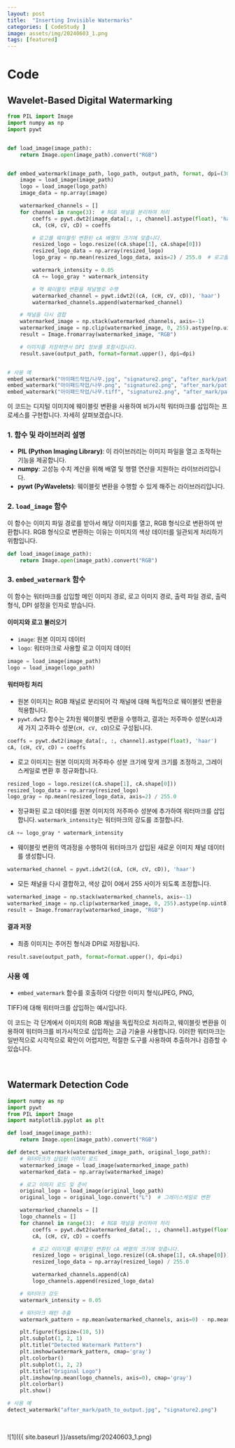 ```yaml
---
layout: post
title:  "Inserting Invisible Watermarks"
categories: [ CodeStudy ]
image: assets/img/20240603_1.png
tags: [featured]
---
```


# Code

## Wavelet-Based Digital Watermarking
```python
from PIL import Image
import numpy as np
import pywt


def load_image(image_path):
    return Image.open(image_path).convert("RGB")


def embed_watermark(image_path, logo_path, output_path, format, dpi=(300, 300)):
    image = load_image(image_path)
    logo = load_image(logo_path)
    image_data = np.array(image)

    watermarked_channels = []
    for channel in range(3):  # RGB 채널을 분리하여 처리
        coeffs = pywt.dwt2(image_data[:, :, channel].astype(float), 'haar')
        cA, (cH, cV, cD) = coeffs

        # 로고를 웨이블릿 변환된 cA 배열의 크기에 맞춥니다.
        resized_logo = logo.resize((cA.shape[1], cA.shape[0]))
        resized_logo_data = np.array(resized_logo)
        logo_gray = np.mean(resized_logo_data, axis=2) / 255.0  # 로고를 그레이스케일로 변환하고 정규화

        watermark_intensity = 0.05
        cA += logo_gray * watermark_intensity

        # 역 웨이블릿 변환을 채널별로 수행
        watermarked_channel = pywt.idwt2((cA, (cH, cV, cD)), 'haar')
        watermarked_channels.append(watermarked_channel)

    # 채널을 다시 결합
    watermarked_image = np.stack(watermarked_channels, axis=-1)
    watermarked_image = np.clip(watermarked_image, 0, 255).astype(np.uint8)
    result = Image.fromarray(watermarked_image, "RGB")

    # 이미지를 저장하면서 DPI 정보를 포함시킵니다.
    result.save(output_path, format=format.upper(), dpi=dpi)


# 사용 예
embed_watermark("아이패드작업/나무.jpg", "signature2.png", "after_mark/path_to_output.jpg", "JPEG")
embed_watermark("아이패드작업/나무.png", "signature2.png", "after_mark/path_to_output.png", "PNG")
embed_watermark("아이패드작업/나무.tiff", "signature2.png", "after_mark/path_to_output.tiff", "TIFF")
```  

이 코드는 디지털 이미지에 웨이블릿 변환을 사용하여 비가시적 워터마크를 삽입하는 프로세스를 구현합니다. 자세히 살펴보겠습니다.

### 1. 함수 및 라이브러리 설명

- **PIL (Python Imaging Library)**: 이 라이브러리는 이미지 파일을 열고 조작하는 기능을 제공합니다.
- **numpy**: 고성능 수치 계산을 위해 배열 및 행렬 연산을 지원하는 라이브러리입니다.
- **pywt (PyWavelets)**: 웨이블릿 변환을 수행할 수 있게 해주는 라이브러리입니다.

### 2. `load_image` 함수

이 함수는 이미지 파일 경로를 받아서 해당 이미지를 열고, RGB 형식으로 변환하여 반환합니다. RGB 형식으로 변환하는 이유는 이미지의 색상 데이터를 일관되게 처리하기 위함입니다.

```python
def load_image(image_path):
    return Image.open(image_path).convert("RGB")
```

### 3. `embed_watermark` 함수

이 함수는 워터마크를 삽입할 메인 이미지 경로, 로고 이미지 경로, 출력 파일 경로, 출력 형식, DPI 설정을 인자로 받습니다.

#### 이미지와 로고 불러오기

- `image`: 원본 이미지 데이터
- `logo`: 워터마크로 사용할 로고 이미지 데이터

```python
image = load_image(image_path)
logo = load_image(logo_path)
```

#### 워터마킹 처리

- 원본 이미지는 RGB 채널로 분리되어 각 채널에 대해 독립적으로 웨이블릿 변환을 적용합니다.
- `pywt.dwt2` 함수는 2차원 웨이블릿 변환을 수행하고, 결과는 저주파수 성분(`cA`)과 세 가지 고주파수 성분(`cH, cV, cD`)으로 구성됩니다.

```python
coeffs = pywt.dwt2(image_data[:, :, channel].astype(float), 'haar')
cA, (cH, cV, cD) = coeffs
```

- 로고 이미지는 원본 이미지의 저주파수 성분 크기에 맞게 크기를 조정하고, 그레이스케일로 변환 후 정규화합니다.

```python
resized_logo = logo.resize((cA.shape[1], cA.shape[0]))
resized_logo_data = np.array(resized_logo)
logo_gray = np.mean(resized_logo_data, axis=2) / 255.0
```

- 정규화된 로고 데이터를 원본 이미지의 저주파수 성분에 추가하여 워터마크를 삽입합니다. `watermark_intensity`는 워터마크의 강도를 조절합니다.

```python
cA += logo_gray * watermark_intensity
```

- 웨이블릿 변환의 역과정을 수행하여 워터마크가 삽입된 새로운 이미지 채널 데이터를 생성합니다.

```python
watermarked_channel = pywt.idwt2((cA, (cH, cV, cD)), 'haar')
```

- 모든 채널을 다시 결합하고, 색상 값이 0에서 255 사이가 되도록 조정합니다.

```python
watermarked_image = np.stack(watermarked_channels, axis=-1)
watermarked_image = np.clip(watermarked_image, 0, 255).astype(np.uint8)
result = Image.fromarray(watermarked_image, "RGB")
```

#### 결과 저장

- 최종 이미지는 주어진 형식과 DPI로 저장됩니다.

```python
result.save(output_path, format=format.upper(), dpi=dpi)
```

### 사용 예

- `embed_watermark` 함수를 호출하여 다양한 이미지 형식(JPEG, PNG,

 TIFF)에 대해 워터마크를 삽입하는 예시입니다.

이 코드는 각 단계에서 이미지의 RGB 채널을 독립적으로 처리하고, 웨이블릿 변환을 이용하여 워터마크를 비가시적으로 삽입하는 고급 기술을 사용합니다. 이러한 워터마크는 일반적으로 시각적으로 확인이 어렵지만, 적절한 도구를 사용하여 추출하거나 검증할 수 있습니다.
  
  
<br>

## Watermark Detection Code
```python
import numpy as np
import pywt
from PIL import Image
import matplotlib.pyplot as plt

def load_image(image_path):
    return Image.open(image_path).convert("RGB")

def detect_watermark(watermarked_image_path, original_logo_path):
    # 워터마크가 삽입된 이미지 로드
    watermarked_image = load_image(watermarked_image_path)
    watermarked_data = np.array(watermarked_image)

    # 로고 이미지 로드 및 준비
    original_logo = load_image(original_logo_path)
    original_logo = original_logo.convert("L")  # 그레이스케일로 변환

    watermarked_channels = []
    logo_channels = []
    for channel in range(3):  # RGB 채널을 분리하여 처리
        coeffs = pywt.dwt2(watermarked_data[:, :, channel].astype(float), 'haar')
        cA, (cH, cV, cD) = coeffs

        # 로고 이미지를 웨이블릿 변환된 cA 배열의 크기에 맞춥니다.
        resized_logo = original_logo.resize((cA.shape[1], cA.shape[0]))
        resized_logo_data = np.array(resized_logo) / 255.0

        watermarked_channels.append(cA)
        logo_channels.append(resized_logo_data)

    # 워터마크 강도
    watermark_intensity = 0.05

    # 워터마크 패턴 추출
    watermark_pattern = np.mean(watermarked_channels, axis=0) - np.mean(logo_channels, axis=0) * watermark_intensity

    plt.figure(figsize=(10, 5))
    plt.subplot(1, 2, 1)
    plt.title("Detected Watermark Pattern")
    plt.imshow(watermark_pattern, cmap='gray')
    plt.colorbar()
    plt.subplot(1, 2, 2)
    plt.title("Original Logo")
    plt.imshow(np.mean(logo_channels, axis=0), cmap='gray')
    plt.colorbar()
    plt.show()

# 사용 예
detect_watermark("after_mark/path_to_output.jpg", "signature2.png")
```


<br>
 
![1]({{ site.baseurl }}/assets/img/20240603_1.png)    